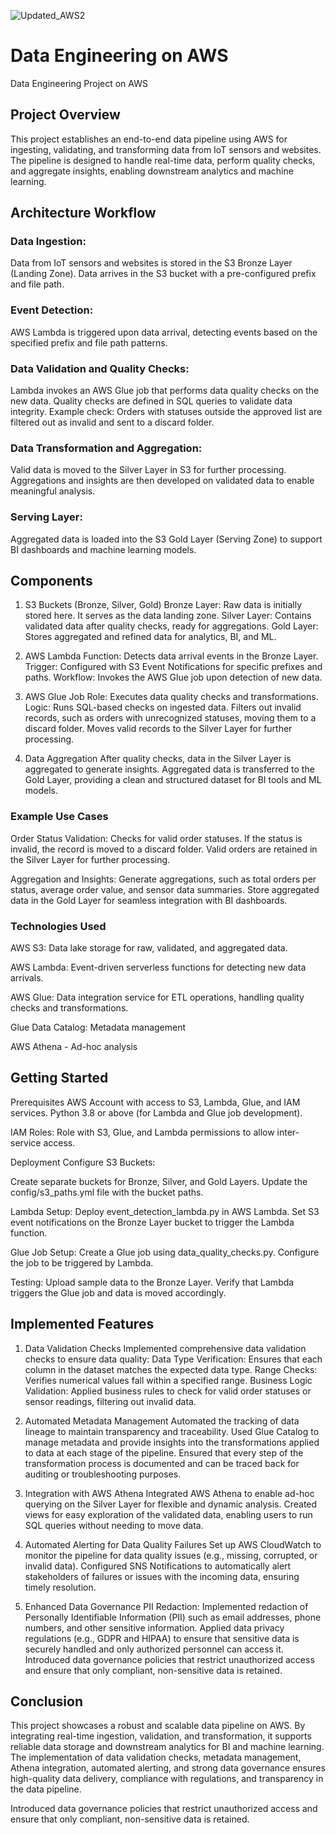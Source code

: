 ![Updated_AWS2](https://github.com/user-attachments/assets/5e2922f7-fea7-4c84-abc6-37c6aca71e59)


# Data Engineering on AWS
Data Engineering Project on AWS

## Project Overview
This project establishes an end-to-end data pipeline using AWS for ingesting, validating, and transforming data from IoT sensors and websites. The pipeline is designed to handle real-time data, perform quality checks, and aggregate insights, enabling downstream analytics and machine learning.

## Architecture Workflow 

### Data Ingestion:
Data from IoT sensors and websites is stored in the S3 Bronze Layer (Landing Zone).
Data arrives in the S3 bucket with a pre-configured prefix and file path.

### Event Detection:
AWS Lambda is triggered upon data arrival, detecting events based on the specified prefix and file path patterns.

### Data Validation and Quality Checks:
Lambda invokes an AWS Glue job that performs data quality checks on the new data.
Quality checks are defined in SQL queries to validate data integrity.
Example check: Orders with statuses outside the approved list are filtered out as invalid and sent to a discard folder.

### Data Transformation and Aggregation:
Valid data is moved to the Silver Layer in S3 for further processing.
Aggregations and insights are then developed on validated data to enable meaningful analysis.

### Serving Layer:
Aggregated data is loaded into the S3 Gold Layer (Serving Zone) to support BI dashboards and machine learning models.

## Components
1. S3 Buckets (Bronze, Silver, Gold)
Bronze Layer: Raw data is initially stored here. It serves as the data landing zone.
Silver Layer: Contains validated data after quality checks, ready for aggregations.
Gold Layer: Stores aggregated and refined data for analytics, BI, and ML.

2. AWS Lambda
Function: Detects data arrival events in the Bronze Layer.
Trigger: Configured with S3 Event Notifications for specific prefixes and paths.
Workflow: Invokes the AWS Glue job upon detection of new data.

3. AWS Glue Job
Role: Executes data quality checks and transformations.
Logic:
Runs SQL-based checks on ingested data.
Filters out invalid records, such as orders with unrecognized statuses, moving them to a discard folder.
Moves valid records to the Silver Layer for further processing.

4. Data Aggregation
After quality checks, data in the Silver Layer is aggregated to generate insights.
Aggregated data is transferred to the Gold Layer, providing a clean and structured dataset for BI tools and ML models.

### Example Use Cases

Order Status Validation:
Checks for valid order statuses. If the status is invalid, the record is moved to a discard folder.
Valid orders are retained in the Silver Layer for further processing.

Aggregation and Insights:
Generate aggregations, such as total orders per status, average order value, and sensor data summaries.
Store aggregated data in the Gold Layer for seamless integration with BI dashboards.

### Technologies Used
AWS S3: Data lake storage for raw, validated, and aggregated data.

AWS Lambda: Event-driven serverless functions for detecting new data arrivals.

AWS Glue: Data integration service for ETL operations, handling quality checks and transformations.

Glue Data Catalog: Metadata management

AWS Athena - Ad-hoc analysis

## Getting Started
Prerequisites
AWS Account with access to S3, Lambda, Glue, and IAM services.
Python 3.8 or above (for Lambda and Glue job development).

IAM Roles:
Role with S3, Glue, and Lambda permissions to allow inter-service access.

Deployment
Configure S3 Buckets:

Create separate buckets for Bronze, Silver, and Gold Layers.
Update the config/s3_paths.yml file with the bucket paths.

Lambda Setup:
Deploy event_detection_lambda.py in AWS Lambda.
Set S3 event notifications on the Bronze Layer bucket to trigger the Lambda function.

Glue Job Setup:
Create a Glue job using data_quality_checks.py.
Configure the job to be triggered by Lambda.

Testing:
Upload sample data to the Bronze Layer.
Verify that Lambda triggers the Glue job and data is moved accordingly.

## Implemented Features
1. Data Validation Checks
Implemented comprehensive data validation checks to ensure data quality:
Data Type Verification: Ensures that each column in the dataset matches the expected data type.
Range Checks: Verifies numerical values fall within a specified range.
Business Logic Validation: Applied business rules to check for valid order statuses or sensor readings, filtering out invalid data.

2. Automated Metadata Management
Automated the tracking of data lineage to maintain transparency and traceability.
Used Glue Catalog to manage metadata and provide insights into the transformations applied to data at each stage of the pipeline.
Ensured that every step of the transformation process is documented and can be traced back for auditing or troubleshooting purposes.

3. Integration with AWS Athena
Integrated AWS Athena to enable ad-hoc querying on the Silver Layer for flexible and dynamic analysis.
Created views for easy exploration of the validated data, enabling users to run SQL queries without needing to move data.

4. Automated Alerting for Data Quality Failures
Set up AWS CloudWatch to monitor the pipeline for data quality issues (e.g., missing, corrupted, or invalid data).
Configured SNS Notifications to automatically alert stakeholders of failures or issues with the incoming data, ensuring timely resolution.

5. Enhanced Data Governance
PII Redaction: Implemented redaction of Personally Identifiable Information (PII) such as email addresses, phone numbers, and other sensitive information.
Applied data privacy regulations (e.g., GDPR and HIPAA) to ensure that sensitive data is securely handled and only authorized personnel can access it.
Introduced data governance policies that restrict unauthorized access and ensure that only compliant, non-sensitive data is retained.

## Conclusion
This project showcases a robust and scalable data pipeline on AWS. By integrating real-time ingestion, validation, and transformation, it supports reliable data storage and downstream analytics for BI and machine learning. The implementation of data validation checks, metadata management, Athena integration, automated alerting, and strong data governance ensures high-quality data delivery, compliance with regulations, and transparency in the data pipeline.

Introduced data governance policies that restrict unauthorized access and ensure that only compliant, non-sensitive data is retained.

